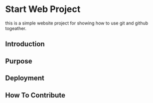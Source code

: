 # Start Web Project

this is a simple website project for showing how to use git and github togeather.

## Introduction

## Purpose

## Deployment

## How To Contribute
